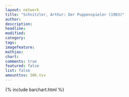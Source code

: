 ```yaml
---
layout: network
title: "Schnitzler, Arthur: Der Puppenspieler (1903)"
author:
description:
headline:
modified:
category:
tags:
imagefeature: 
mathjax: 
chart: 
comments: true
featured: false
list: false
amounttsv: 306.tsv
---
```

{% include barchart.html %}
